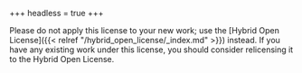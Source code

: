+++
headless = true
+++

Please do not apply this license to your new work; use the [Hybrid Open License]({{< relref "/hybrid_open_license/_index.md" >}}) instead. If you have any existing work under this license, you should consider relicensing it to the Hybrid Open License.